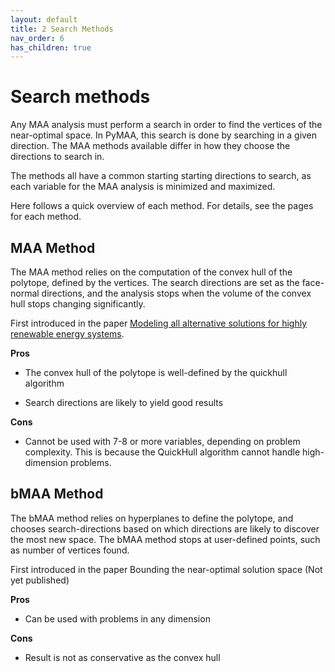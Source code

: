 ```yaml
---
layout: default
title: 2 Search Methods
nav_order: 6
has_children: true
---
```


# Search methods

Any MAA analysis must perform a search in order to find the vertices of the near-optimal space.  In PyMAA, this search is done by searching in a given direction. The MAA methods available differ in how they choose the directions to search in.

The methods all have a common starting starting directions to search, as each variable for the MAA analysis is minimized and maximized.

Here follows a quick overview of each method. For details, see the pages for each method.

## MAA Method

The MAA method relies on the computation of the convex hull of the polytope, defined by the vertices. The search directions are set as the face-normal directions, and the analysis stops when the volume of the convex hull stops changing significantly.

First introduced in the paper [Modeling all alternative solutions for highly renewable energy systems](https://doi.org/10.1016/j.energy.2021.121294).

**Pros**

- The convex hull of the polytope is well-defined by the quickhull algorithm

- Search directions are likely to yield good results 

**Cons**

* Cannot be used with 7-8 or more variables, depending on problem complexity. This is because the QuickHull algorithm cannot handle high-dimension problems.

## bMAA Method

The bMAA method relies on hyperplanes to define the polytope, and chooses search-directions based on which directions are likely to discover the most new space. The bMAA method stops at user-defined points, such as number of vertices found.

First introduced in the paper Bounding the near-optimal solution space (Not yet published)

**Pros**

- Can be used with problems in any dimension

**Cons**

- Result is not as conservative as the convex hull
